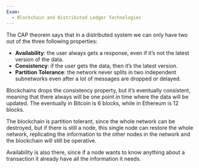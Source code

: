 ```yaml
---
Exam:
  - Blockchain and Distributed Ledger Technologies
---
```

The CAP theorem says that in a distributed system we can only have two out of the three following properties:

- **Availability**: the user always gets a response, even if it’s not the latest version of the data.
- **Consistency**: if the user gets the data, then it’s the latest version.
- **Partition Tolerance**: the network never splits in two independent subnetworks even after a lot of messages are dropped or delayed.

Blockchains drops the consistency property, but it’s eventually consistent, meaning that there always will be one point in time where the data will be updated. The eventually in Bitcoin is 6 blocks, while in Ethereum is 12 blocks.

The blockchain is partition tolerant, since the whole network can be destroyed, but if there is still a node, this single node can restore the whole network, replicating the information to the other nodes in the network and the blockchain will still be operative.

Availability is also there, since if a node wants to know anything about a transaction it already have all the information it needs.